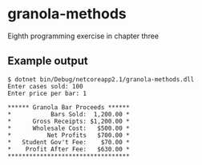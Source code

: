 # granola-methods

Eighth programming exercise in chapter three

## Example output
```
$ dotnet bin/Debug/netcoreapp2.1/granola-methods.dll
Enter cases sold: 100
Enter price per bar: 1

****** Granola Bar Proceeds ******
*           Bars Sold:  1,200.00 *
*      Gross Receipts: $1,200.00 *
*      Wholesale Cost:   $500.00 *
*          Net Profits   $700.00 *
*   Student Gov't Fee:    $70.00 *
*    Profit After Fee:   $630.00 *
**********************************
```